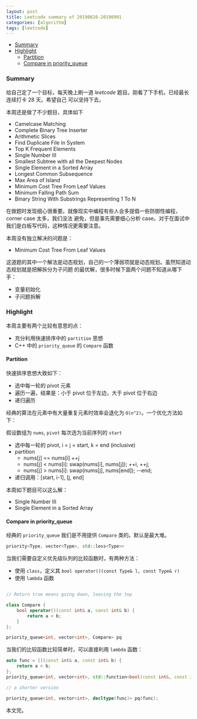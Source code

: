 ```yaml
---
layout: post
title: Leetcode summary of 20190826-20190901
categories: [algorithm]
tags: [leetcode]
---
```


+ [Summary](#summary)
+ [Highlight](#highlight)
  + [Partition](#partition)
  + [Compare in priority\_queue](#priority_queue)


<a id="summary"></a>

### Summary

给自己定了一个目标，每天晚上刷一道 *leetcode* 题目。刚看了下手机，已经最长连续打卡 28 天。希望自己
可以坚持下去。

本周还是做了不少题目，具体如下

+ Camelcase Matching
+ Complete Binary Tree Inserter
+ Arithmetic Slices
+ Find Duplicate File in System
+ Top K Frequent Elements
+ Single Number III
+ Smallest Subtree with all the Deepest Nodes
+ Single Element in a Sorted Array
+ Longest Common Subsequence
+ Max Area of Island
+ Minimum Cost Tree From Leaf Values
+ Minimum Falling Path Sum
+ Binary String With Substrings Representing 1 To N

在做题时发现细心很重要。就像现实中编程有些人会多提倡一些防御性编程，corner case 太多，我们没法
避免，但是事先需要细心分析 case。对于在面试中我们是白板写代码，这种情况更需要注意。

本周没有独立解决的问题是：

+ Minimum Cost Tree From Leaf Values

这道题的其中一个解法是动态规划，自己的一个薄弱项就是动态规划。虽然知道动态规划就是把解拆分为子问题
的最优解，很多时候下面两个问题不知道从哪下手：

+ 变量初始化
+ 子问题拆解

<a id="highlight"></a>

### Highlight

本周主要有两个比较有意思的点：

+ 充分利用快速排序中的 `partition` 思想
+ C++ 中的 `priority_queue` 的 `Compare` 函数

<a id="partition"></a>

#### Partition

快速排序思想大致如下：

+ 选中每一轮的 pivot 元素
+ 遍历一遍，结果是：小于 pivot 位于左边，大于 pivot 位于右边
+ 递归遍历

经典的算法在元素中有大量重复元素时效率会退化为 `O(n^2)`。一个优化方法如下：

假设数组为 `nums`, `pivot` 每次选为当前序列的 `start`

+ 选中每一轮的 pivot, i = j = start, k = end (inclusive)
+ partition
  + nums[j] == nums[i] ++j
  + nums[j] < nums[i]: swap(nums[i], nums[j]); ++i, ++j;
  + nums[j] > nums[i]: swap(nums[j], nums[end]); --end;
+ 递归调用：[start, i-1], [j, end]

本周如下题目可以这么解：

+ Single Number III
+ Single Element in a Sorted Array

<a id="priority_queue"></a>

#### Compare in priority\_queue

经典的 `priority_queue` 我们是不用提供 `Compare` 类的。默认是最大堆。

```cpp
priority<Type, vector<Type>, std::less<Type>>
```

当我们需要自定义优先级队列的比较函数时，有两种方法：

+ 使用 `class`，定义其 `bool operator()(const Type& l, const Type& r)`
+ 使用 `lambda` 函数

```cpp

// Return true means going down, leaving the top

class Compare {
    bool operator()(const int& a, const int& b) {
        return a < b;
    }
};

priority_queue<int, vector<int>, Compare> pq
```

当我们的比较函数比较简单时，可以直接利用 `lambda` 函数：

```cpp
auto func = [](const int& a, const int& b) {
    return a < b;
};
priority_queue<int, vector<int>, std::function<bool(const int&, const int&)>> pq(func);

// a shorter version

priority_queue<int, vector<int>, decltype(func)> pq(func);
```

本文完。
